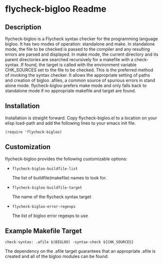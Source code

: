 # flycheck-bigloo Readme


## Description

flycheck-bigloo is a Flycheck syntax checker for the programming language bigloo. It has two modes of operation: standalone and make. In standalone mode, the file to be checked is passed to the compiler and any resulting errors are parsed and displayed. In make mode, the current directory and its parent directories are searched recursively for a makefile with a check-syntax. If found, the target is called with the environment variable CHK_SOURCES set to the file to be checked. This is the preferred method of invoking the syntax checker. It allows the appropriate setting of paths and creation of bigloo .afiles, a common source of spurious errors in stand alone mode. flycheck-bigloo prefers make mode and only falls back to standalone mode if no appropriate makefile and target are found.

## Installation
Installation is straight forward. Copy flycheck-bigloo.el to a location on your elisp load-path and add the following lines to your emacs init file.

`(require 'flycheck-bigloo)`

## Customization

flycheck-bigloo provides the following customizable options:

* `flycheck-bigloo-buildfile-list`

   The list of buildfile(makefile) names to look for.

* `flycheck-bigloo-buildfile-target`

   The name of the flycheck syntax target

* `flycheck-bigloo-error-regexps`

   The list of bigloo error regexps to use


## Example Makefile Target

`check-syntax: .afile
	$(BIGLOO) -syntax-check ${CHK_SOURCES}`

The dependency on the .afile target guarantees that an appropriate .afile is created and all of the bigloo modules can be found.
